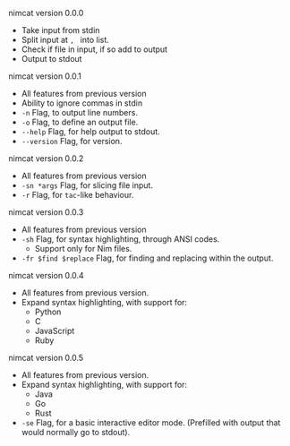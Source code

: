 nimcat version 0.0.0

* Take input from stdin
* Split input at ```, ``` into list.
* Check if file in input, if so add to output
* Output to stdout

nimcat version 0.0.1

* All features from previous version
* Ability to ignore commas in stdin
* ```-n``` Flag, to output line numbers.
* ```-o``` Flag, to define an output file.
* ```--help``` Flag, for help output to stdout.
* ```--version``` Flag, for version.

nimcat version 0.0.2

* All features from previous version
* ```-sn *args``` Flag, for slicing file input.
* ```-r``` Flag, for ```tac```-like behaviour.

nimcat version 0.0.3

* All features from previous version
* ```-sh``` Flag, for syntax highlighting, through ANSI codes.
    * Support only for Nim files.
* ```-fr $find $replace``` Flag, for finding and replacing within the output.

nimcat version 0.0.4

* All features from previous version.
* Expand syntax highlighting, with support for:
    * Python
    * C
    * JavaScript
    * Ruby

nimcat version 0.0.5

* All features from previous version.
* Expand syntax highlighting, with support for:
    * Java
    * Go
    * Rust
* ```-se``` Flag, for a basic interactive editor mode. (Prefilled with output that would normally go to stdout).
